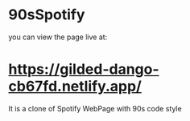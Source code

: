 # 90sSpotify

you can view the page live at:
# https://gilded-dango-cb67fd.netlify.app/

It is a clone of Spotify WebPage with 90s code style
